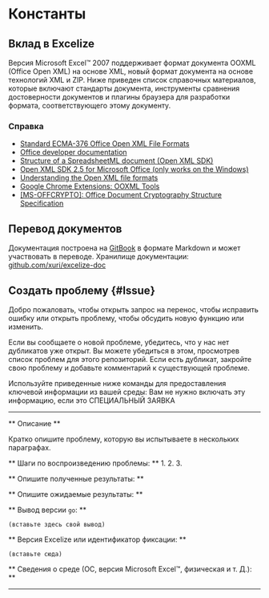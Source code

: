 # Константы

## Вклад в Excelize

Версия Microsoft Excel&trade; 2007 поддерживает формат документа OOXML (Office Open XML) на основе XML, новый формат документа на основе технологий XML и ZIP. Ниже приведен список справочных материалов, которые включают стандарты документа, инструменты сравнения достоверности документов и плагины браузера для разработки формата, соответствующего этому документу.

### Справка

* [Standard ECMA-376 Office Open XML File Formats](https://www.ecma-international.org/publications-and-standards/standards/ecma-376/)
* [Office developer documentation](https://developer.microsoft.com/en-us/office/docs)
* [Structure of a SpreadsheetML document (Open XML SDK)](https://docs.microsoft.com/en-us/office/open-xml/structure-of-a-spreadsheetml-document)
* [Open XML SDK 2.5 for Microsoft Office (only works on the Windows)](https://github.com/OfficeDev/Open-XML-SDK/releases/tag/v2.5)
* [Understanding the Open XML file formats](https://docs.microsoft.com/en-us/office/open-xml/understanding-the-open-xml-file-formats)
* [Google Chrome Extensions: OOXML Tools](https://chrome.google.com/webstore/detail/ooxml-tools/bjmmjfdegplhkefakjkccocjanekbapn)
* [[MS-OFFCRYPTO]: Office Document Cryptography Structure Specification](https://docs.microsoft.com/en-us/openspecs/office_file_formats/ms-offcrypto/3c34d72a-1a61-4b52-a893-196f9157f083)

## Перевод документов

Документация построена на [GitBook](https://github.com/GitbookIO/gitbook) в формате Markdown и может участвовать в переводе. Хранилище документации: [github.com/xuri/excelize-doc](https://github.com/xuri/excelize-doc)

## Создать проблему {#Issue}

Добро пожаловать, чтобы открыть запрос на перенос, чтобы исправить ошибку или открыть проблему, чтобы обсудить новую функцию или изменить.

Если вы сообщаете о новой проблеме, убедитесь, что у нас нет дубликатов
уже открыт. Вы можете убедиться в этом, просмотрев список проблем для этого
репозиторий. Если есть дубликат, закройте свою проблему и добавьте комментарий
к существующей проблеме.

Используйте приведенные ниже команды для предоставления ключевой информации из вашей среды:
Вам не нужно включать эту информацию, если это СПЕЦИАЛЬНЫЙ ЗАЯВКА

---

** Описание **

Кратко опишите проблему, которую вы испытываете в нескольких параграфах.

** Шаги по воспроизведению проблемы: **
1.
2.
3.

** Опишите полученные результаты: **

** Опишите ожидаемые результаты: **

** Вывод версии `go`: **

```text
(вставьте здесь свой вывод)
```

** Версия Excelize или идентификатор фиксации: **

```text
(вставьте сюда)
```

** Сведения о среде (ОС, версия Microsoft Excel&trade;, физическая и т. Д.): **

---
